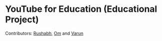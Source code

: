 # YouTube for Education (Educational Project)

Contributors: [Rushabh][rushabh-github], [Om][om-github] and [Varun][varun-github]

[rushabh-github]: https://github.com/rushabhhere
[om-github]: https://github.com/om-kamath
[varun-github]: https://github.com/varunnair03
